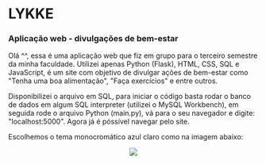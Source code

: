 # LYKKE
### Aplicação web - divulgações de bem-estar

Olá ^^, essa é uma aplicação web que fiz em grupo para o terceiro semestre da minha faculdade.
Utilizei apenas Python (Flask), HTML, CSS, SQL e JavaScript, é um site com objetivo de divulgar ações de bem-estar como "Tenha uma boa alimentação", "Faça exercícios" e entre outros.

Disponibilizei o arquivo em SQL, para iniciar o código basta rodar o banco de dados em algum SQL interpreter (utilizei o MySQL Workbench),
em seguida rode o arquivo Python (main.py), vá para o seu navegador e digite: "localhost:5000". 
Agora já é póssível navegar pelo site.

Escolhemos o tema monocromático azul claro como na imagem abaixo:

<div align="center">
<img src="../Aplicacao_WEB-LYKKE/imagens_readme/home.png">
</div>
